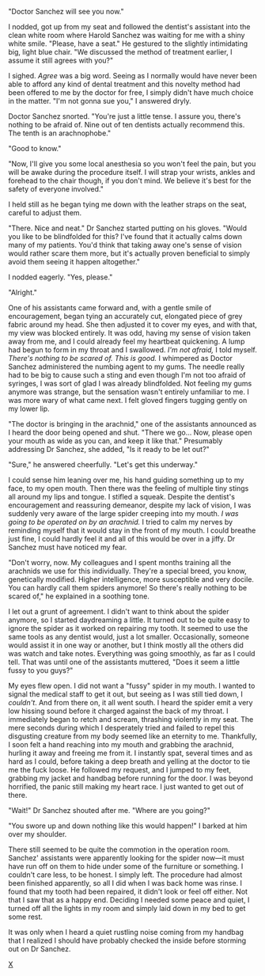 "Doctor Sanchez will see you now." 

I nodded, got up from my seat and followed the dentist's assistant into the clean white room where Harold Sanchez was waiting for me with a shiny white smile. "Please, have a seat." He gestured to the slightly intimidating big, light blue chair. "We discussed the method of treatment earlier, I assume it still agrees with you?"

I sighed. *Agree* was a big word. Seeing as I normally would have never been able to afford any kind of dental treatment and this novelty method had been offered to me by the doctor for free, I simply didn't have much choice in the matter. "I'm not gonna sue you," I answered dryly. 

Doctor Sanchez snorted. "You're just a little tense. I assure you, there's nothing to be afraid of. Nine out of ten dentists actually recommend this. The tenth is an arachnophobe."

"Good to know."

"Now, I'll give you some local anesthesia so you won't feel the pain, but you will be awake during the procedure itself. I will strap your wrists, ankles and forehead to the chair though, if you don't mind. We believe it's best for the safety of everyone involved."

I held still as he began tying me down with the leather straps on the seat, careful to adjust them.

"There. Nice and neat." Dr Sanchez started putting on his gloves. "Would you like to be blindfolded for this? I've found that it actually calms down many of my patients. You'd think that taking away one's sense of vision would rather scare them more, but it's actually proven beneficial to simply avoid them seeing it happen altogether."

I nodded eagerly. "Yes, please."

"Alright."

One of his assistants came forward and, with a gentle smile of encouragement, began tying an accurately cut, elongated piece of grey fabric around my head. She then adjusted it to cover my eyes, and with that, my view was blocked entirely. It was odd, having my sense of vision taken away from me, and I could already feel my heartbeat quickening. A lump had begun to form in my throat and I swallowed. *I'm not afraid,* I told myself. *There's nothing to be scared of. This is good.* I whimpered as Doctor Sanchez administered the numbing agent to my gums. The needle really had to be big to cause such a sting and even though I'm not too afraid of syringes, I was sort of glad I was already blindfolded. Not feeling my gums anymore was strange, but the sensation wasn't entirely unfamiliar to me. I was more wary of what came next. I felt gloved fingers tugging gently on my lower lip.

"The doctor is bringing in the arachnid," one of the assistants announced as I heard the door being opened and shut. "There we go… Now, please open your mouth as wide as you can, and keep it like that." Presumably addressing Dr Sanchez, she added, "Is it ready to be let out?"

"Sure," he answered cheerfully. "Let's get this underway." 

I could sense him leaning over me, his hand guiding something up to my face, to my open mouth. Then there was the feeling of multiple tiny stings all around my lips and tongue. I stifled a squeak. Despite the dentist's encouragement and reassuring demeanor, despite my lack of vision, I was suddenly very aware of the large spider creeping into my mouth. *I was going to be operated on by an arachnid.* I tried to calm my nerves by reminding myself that it would stay in the front of my mouth. I could breathe just fine, I could hardly feel it and all of this would be over in a jiffy. Dr Sanchez must have noticed my fear. 

"Don't worry, now. My colleagues and I spent months training all the arachnids we use for this individually. They're a special breed, you know, genetically modified. Higher intelligence, more susceptible and very docile. You can hardly call them spiders anymore! So there's really nothing to be scared of," he explained in a soothing tone. 

I let out a grunt of agreement. I didn't want to think about the spider anymore, so I started daydreaming a little. It turned out to be quite easy to ignore the spider as it worked on repairing my tooth. It seemed to use the same tools as any dentist would, just a lot smaller. Occasionally, someone would assist it in one way or another, but I think mostly all the others did was watch and take notes. Everything was going smoothly, as far as I could tell. That was until one of the assistants muttered, "Does it seem a little fussy to you guys?"

My eyes flew open. I did not want a "fussy" spider in my mouth. I wanted to signal the medical staff to get it out, but seeing as I was still tied down, I *couldn't*. And from there on, it all went south. I heard the spider emit a very low hissing sound before it charged against the back of my throat. I immediately began to retch and scream, thrashing violently in my seat. The mere seconds during which I desperately tried and failed to repel this disgusting creature from my body seemed like an eternity to me. Thankfully, I soon felt a hand reaching into my mouth and grabbing the arachnid, hurling it away and freeing me from it. I instantly spat, several times and as hard as I could, before taking a deep breath and yelling at the doctor to tie me the fuck loose. He followed my request, and I jumped to my feet, grabbing my jacket and handbag before running for the door. I was beyond horrified, the panic still making my heart race. I just wanted to get out of there.

"Wait!" Dr Sanchez shouted after me. "Where are you going?"

"You swore up and down nothing like this would happen!" I barked at him over my shoulder. 

There still seemed to be quite the commotion in the operation room. Sanchez' assistants were apparently looking for the spider now—it must have run off on them to hide under some of the furniture or something. I couldn't care less, to be honest. I simply left. The procedure had almost been finished apparently, so all I did when I was back home was rinse. I found that my tooth had been repaired, it didn't look or feel off either. Not that I saw that as a happy end. Deciding I needed some peace and quiet, I turned off all the lights in my room and simply laid down in my bed to get some rest. 

It was only when I heard a quiet rustling noise coming from my handbag that I realized I should have probably checked the inside before storming out on Dr Sanchez.

[X](https://www.reddit.com/r/CrypticPark?utm_medium=android_app&utm_source=share)